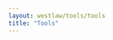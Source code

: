 ```yaml
---
layout: westlaw/tools/tools
title: "Tools"
---
```


<!--- This child document initializes the page in Jekyll. -->